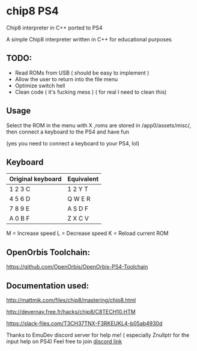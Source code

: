 # chip8 PS4
Chip8 interpreter in C++ ported to PS4 

A simple Chip8 interpreter written in C++ for educational purposes

## TODO:
- Read ROMs from USB ( should be easy to implement )
- Allow the user to return into the file menu
- Optimize switch hell
- Clean code ( it's fucking mess ) ( for real I need to clean this)

## Usage
Select the ROM in the menu with X ,roms are stored in /app0/assets/misc/, then connect a keyboard to the PS4 and have fun

(yes you need to connect a keyboard to your PS4, lol)


## Keyboard
| Original keyboard | Equivalent |
| -------------   | ------------- |
|  1	2	3	C       | 1 2 Y T      |  
|  4	5	6	D       |  Q W E R      |
|  7	8	9	E       |  A S D F      |
|  A	0	B	F       |  Z X C V       |

M = Increase speed
L = Decrease speed
K = Reload current ROM

## OpenOrbis Toolchain:

https://github.com/OpenOrbis/OpenOrbis-PS4-Toolchain

## Documentation used:
http://mattmik.com/files/chip8/mastering/chip8.html

http://devernay.free.fr/hacks/chip8/C8TECH10.HTM

https://slack-files.com/T3CH37TNX-F3RKEUKL4-b05ab4930d

Thanks to EmuDev discord server for help me! ( especially Znullptr for the input help on PS4)
Feel free to join [discord link](https://discord.gg/dkmJAes)
